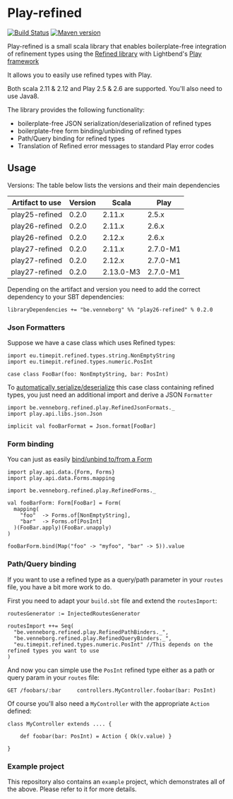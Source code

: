 # Play-refined

[![Build Status](https://travis-ci.org/kwark/play-refined.svg?branch=master)](https://travis-ci.org/kwark/play-refined)
[![Maven version](https://img.shields.io/maven-central/v/be.venneborg/play26-refined_2.12.svg)](https://maven-badges.herokuapp.com/maven-central/be.venneborg/play26-refined_2.12)

Play-refined is a small scala library that enables boilerplate-free integration of refinement types 
using the [Refined library](https://github.com/fthomas/refined) with Lightbend's [Play framework](https://www.playframework.com/)

It allows you to easily use refined types with Play.  

Both scala 2.11 & 2.12 and Play 2.5 & 2.6 are supported.
You'll also need to use Java8.

The library provides the following functionality:

* boilerplate-free JSON serialization/deserialization of refined types
* boilerplate-free form binding/unbinding of refined types
* Path/Query binding for refined types
* Translation of Refined error messages to standard Play error codes


## Usage

Versions: The table below lists the versions and their main dependencies

|Artifact to use |Version | Scala  |Play  |
|----------------|--------|--------|------|
|play25-refined  |0.2.0   |2.11.x  |2.5.x |
|play26-refined  |0.2.0   |2.11.x  |2.6.x |
|play26-refined  |0.2.0   |2.12.x  |2.6.x |
|play27-refined  |0.2.0   |2.11.x  |2.7.0-M1 |
|play27-refined  |0.2.0   |2.12.x  |2.7.0-M1 |
|play27-refined  |0.2.0   |2.13.0-M3  |2.7.0-M1 |

Depending on the artifact and version you need to add the correct dependency to your SBT dependencies:

```libraryDependencies += "be.venneborg" %% "play26-refined" % 0.2.0```

### Json Formatters

Suppose we have a case class which uses Refined types:

```
import eu.timepit.refined.types.string.NonEmptyString
import eu.timepit.refined.types.numeric.PosInt

case class FooBar(foo: NonEmptyString, bar: PosInt)

```

To [automatically serialize/deserialize](https://www.playframework.com/documentation/2.6.x/ScalaJsonAutomated) this case class containing refined types, 
you just need an additional import and derive a JSON `Formatter`

```
import be.venneborg.refined.play.RefinedJsonFormats._
import play.api.libs.json.Json

implicit val fooBarFormat = Json.format[FooBar]

```

### Form binding

You can just as easily [bind/unbind to/from a Form](https://www.playframework.com/documentation/2.6.x/ScalaForms#Putting-it-all-together)

```
import play.api.data.{Form, Forms}
import play.api.data.Forms.mapping

import be.venneborg.refined.play.RefinedForms._

val fooBarForm: Form[FooBar] = Form(
  mapping(
    "foo"  -> Forms.of[NonEmptyString],
    "bar"  -> Forms.of[PosInt]
  )(FooBar.apply)(FooBar.unapply)
) 

fooBarForm.bind(Map("foo" -> "myfoo", "bar" -> 5)).value
``` 

### Path/Query binding

If you want to use a refined type as a query/path parameter in your `routes` file,
you have a bit more work to do.

First you need to adapt your `build.sbt` file and extend the `routesImport`:

```
routesGenerator := InjectedRoutesGenerator

routesImport ++= Seq(
  "be.venneborg.refined.play.RefinedPathBinders._",
  "be.venneborg.refined.play.RefinedQueryBinders._",
  "eu.timepit.refined.types.numeric.PosInt" //This depends on the refined types you want to use
)
```

And now you can simple use the `PosInt` refined type either as a path or query param in your `routes` file:

```
GET /foobars/:bar     controllers.MyController.foobar(bar: PosInt)
```

Of course you'll also need a `MyController` with the appropriate `Action` defined:

```
class MyController extends .... {

    def foobar(bar: PosInt) = Action { Ok(v.value) }

}
```

### Example project

This repository also contains an `example` project, which demonstrates all of the above.
Please refer to it for more details.